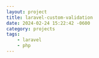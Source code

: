 ```yaml
---
layout: project
title: laravel-custom-validation
date: 2024-02-24 15:22:42 -0600
category: projects
tags:
    - laravel
    - php
---
```


